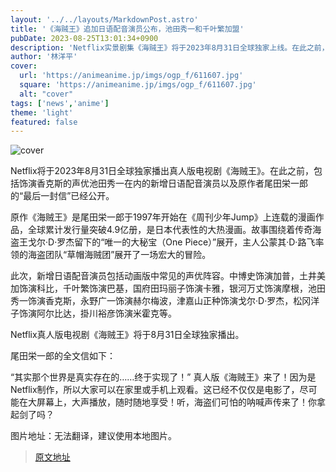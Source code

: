 ```yaml
---
layout: '../../layouts/MarkdownPost.astro'
title: '《海贼王》追加日语配音演员公布，池田秀一和千叶繁加盟'
pubDate: 2023-08-25T13:01:34+0900
description: 'Netflix实景剧集《海贼王》将于2023年8月31日全球独家上线。在此之前，池田秀一等追加日语配音演员以及原作者尾田栄一郎的“最后一封信”已经公开。'
author: '林洋平'
cover:
  url: 'https://animeanime.jp/imgs/ogp_f/611607.jpg'
  square: 'https://animeanime.jp/imgs/ogp_f/611607.jpg'
  alt: "cover"
tags: ['news','anime']
theme: 'light'
featured: false
---
```

![cover](https://animeanime.jp/imgs/ogp_f/611607.jpg)

Netflix将于2023年8月31日全球独家播出真人版电视剧《海贼王》。在此之前，包括饰演香克斯的声优池田秀一在内的新增日语配音演员以及原作者尾田栄一郎的“最后一封信”已经公开。

原作《海贼王》是尾田栄一郎于1997年开始在《周刊少年Jump》上连载的漫画作品，全球累计发行量突破4.9亿册，是日本代表性的大热漫画。故事围绕着传奇海盗王戈尔·D·罗杰留下的“唯一的大秘宝（One Piece）”展开，主人公蒙其·D·路飞率领的海盗团队“草帽海贼团”展开了一场宏大的冒险。

此次，新增日语配音演员包括动画版中常见的声优阵容。中博史饰演加普，土井美加饰演科比，千叶繁饰演巴基，国府田玛丽子饰演卡雅，银河万丈饰演摩根，池田秀一饰演香克斯，永野广一饰演赫尔梅波，津嘉山正种饰演戈尔·D·罗杰，松冈洋子饰演阿尔比达，掛川裕彦饰演米霍克等。

Netflix真人版电视剧《海贼王》将于8月31日全球独家播出。

尾田栄一郎的全文信如下：

“其实那个世界是真实存在的……终于实现了！”
真人版《海贼王》来了！因为是Netflix制作，所以大家可以在家里或手机上观看。这已经不仅仅是电影了，尽可能在大屏幕上，大声播放，随时随地享受！听，海盗们可怕的呐喊声传来了！你拿起剑了吗？ 

图片地址：无法翻译，建议使用本地图片。

>[原文地址](https://animeanime.jp/article/2023/08/25/79502.html)  